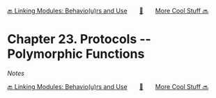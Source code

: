 [🔙 Linking Modules: Behavio(u)rs and Use][previous-chapter]&nbsp;&nbsp;&nbsp;&nbsp;&nbsp;&nbsp;&nbsp;[🏡][readme]&nbsp;&nbsp;&nbsp;&nbsp;&nbsp;&nbsp;&nbsp;[More Cool Stuff 🔜][upcoming-chapter]

# Chapter 23. Protocols -- Polymorphic Functions

_Notes_

[🔙 Linking Modules: Behavio(u)rs and Use][previous-chapter]&nbsp;&nbsp;&nbsp;&nbsp;&nbsp;&nbsp;&nbsp;[🏡][readme]&nbsp;&nbsp;&nbsp;&nbsp;&nbsp;&nbsp;&nbsp;[More Cool Stuff 🔜][upcoming-chapter]

[readme]: README.md
[previous-chapter]: ch22-linking-modules-behavio-u-rs-and-use.md
[upcoming-chapter]: ch24-more-cool-stuff.md